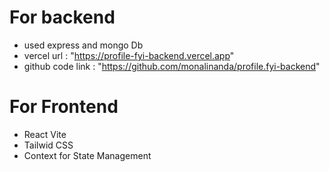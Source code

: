 
# For backend
- used express and mongo Db
- vercel url : "https://profile-fyi-backend.vercel.app"
- github code link : "https://github.com/monalinanda/profile.fyi-backend"

# For Frontend
- React Vite
- Tailwid CSS
- Context for State Management
